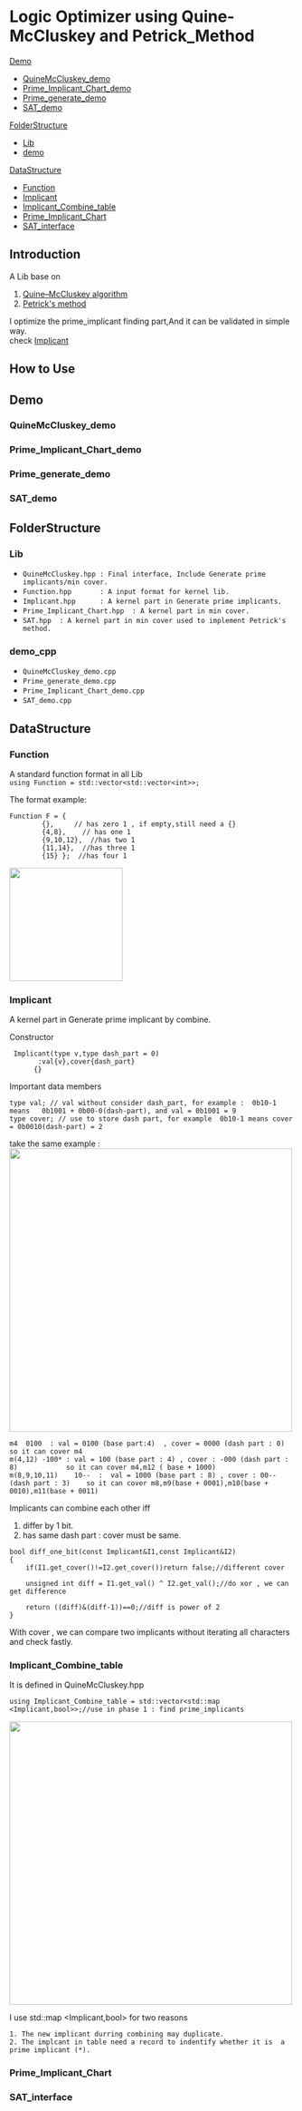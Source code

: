 # Logic Optimizer using Quine-McCluskey and Petrick_Method  

[Demo](#demo)
* [QuineMcCluskey_demo](#quinemccluskey_demo)
* [Prime_Implicant_Chart_demo](#prime_implicant_chart_demo)
* [Prime_generate_demo](#prime_generate_demo)
* [SAT_demo](#sat_demo)   

[FolderStructure](#folderstructure)  
* [Lib](#lib)
* [demo](#demo_cpp)  

[DataStructure](#datastructure) 
* [Function](#function)   
* [Implicant](#implicant)
* [Implicant_Combine_table](#implicant_combine_table)
* [Prime_Implicant_Chart](#prime_implicant_chart)  
* [SAT_interface](#sat_interface ) 

## Introduction 
A Lib base on   

1. [Quine–McCluskey algorithm](https://en.wikipedia.org/wiki/Quine%E2%80%93McCluskey_algorithm)     
2. [Petrick's method](https://en.wikipedia.org/wiki/Petrick%27s_method) 

I optimize the prime_implicant finding part,And it can be validated in simple way.  
check  [Implicant](#implicant) 


## How to Use 

## Demo    

### QuineMcCluskey_demo

### Prime_Implicant_Chart_demo

### Prime_generate_demo  

### SAT_demo    

## FolderStructure    

### Lib  
  * `QuineMcCluskey.hpp : Final interface, Include Generate prime implicants/min cover. `
  * `Function.hpp       : A input format for kernel lib.`
  * `Implicant.hpp      : A kernel part in Generate prime implicants.`
  * `Prime_Implicant_Chart.hpp  : A kernel part in min cover.`
  * `SAT.hpp  : A kernel part in min cover used to implement Petrick's method.`


### demo_cpp 
  * `QuineMcCluskey_demo.cpp  `
  * `Prime_generate_demo.cpp  `
  * `Prime_Implicant_Chart_demo.cpp `
  * `SAT_demo.cpp `


## DataStructure   


### Function  

A standard function format in all Lib  
``` using Function = std::vector<std::vector<int>>; ``` 

The format example:
```
Function F = {
        {},     // has zero 1 , if empty,still need a {}
        {4,8},    // has one 1 
        {9,10,12},  //has two 1
        {11,14},  //has three 1 
        {15} };  //has four 1
```
<img src = "https://user-images.githubusercontent.com/52790122/115750138-6baaa980-a3ca-11eb-869d-bb69d74b4107.png" width = "200">

### Implicant   
A kernel part in Generate prime implicant by combine.    

Constructor 
```
 Implicant(type v,type dash_part = 0)
       :val{v},cover{dash_part}
      {}
```
Important data members

```
type val; // val without consider dash_part, for example :  0b10-1  means   0b1001 + 0b00-0(dash-part), and val = 0b1001 = 9  
type cover; // use to store dash part, for example  0b10-1 means cover = 0b0010(dash-part) = 2
```
take the same example  :  
<img src = "https://user-images.githubusercontent.com/52790122/115751707-02c43100-a3cc-11eb-9cff-acb20f278cbd.png" width = "500">

```
m4	0100  : val = 0100 (base part:4)  , cover = 0000 (dash part : 0)                so it can cover m4
m(4,12)	-100* : val = 100 (base part : 4) , cover : -000 (dash part : 8)            so it can cover m4,m12 ( base + 1000)
m(8,9,10,11)	10--  :  val = 1000 (base part : 8) , cover : 00-- (dash part : 3)    so it can cover m8,m9(base + 0001),m10(base + 0010),m11(base + 0011)
```

Implicants can combine each other iff  
1. differ by 1 bit.    
2. has same dash part : cover must be same. 

```
bool diff_one_bit(const Implicant&I1,const Implicant&I2)
{
    if(I1.get_cover()!=I2.get_cover())return false;//different cover

    unsigned int diff = I1.get_val() ^ I2.get_val();//do xor , we can get difference
    
    return ((diff)&(diff-1))==0;//diff is power of 2
}
```
With cover , we can compare two implicants without iterating all characters and  check fastly.

### Implicant_Combine_table  

It is defined in  QuineMcCluskey.hpp 


```
using Implicant_Combine_table = std::vector<std::map <Implicant,bool>>;//use in phase 1 : find prime_implicants
```

<img src = "https://user-images.githubusercontent.com/52790122/115758701-0064d580-a3d2-11eb-9e72-431e2bf2e115.png" width = "500"> 

I use std::map <Implicant,bool> for two reasons 
```
1. The new implicant durring combining may duplicate.   
2. The implcant in table need a record to indentify whether it is  a prime implicant (*). 
```

### Prime_Implicant_Chart


### SAT_interface 

